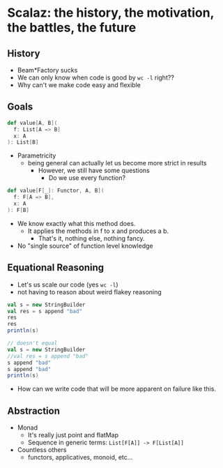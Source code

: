 # Scalaz: the history, the motivation, the battles, the future

## History

* Beam*Factory sucks
* We can only know when code is good by `wc -l` right??
* Why can't we make code easy and flexible

## Goals

```scala
def value[A, B](
  f: List[A => B]
  x: A
): List[B]
```

* Parametricity
  * being general can actually let us become more strict in results
    * However, we still have some questions
      * Do we use every function?

```scala
def value[F[_]: Functor, A, B](
  f: F[A => B],
  x: A
): F[B]
```

* We know exactly what this method does.
  * It applies the methods in f to x and produces a b.
    * That's it, nothing else, nothing fancy.
* No "single source" of function level knowledge

## Equational Reasoning

* Let's us scale our code (yes `wc -l`)
* not having to reason about weird flakey reasoning

```scala
val s = new StringBuilder
val res = s append "bad"
res
res
println(s)

// doesn't equal
val s = new StringBuilder
//val res = s append "bad"
s append "bad"
s append "bad"
println(s)
```

* How can we write code that will be more apparent on failure like this.

## Abstraction

* Monad
  * It's really just point and flatMap
  * Sequence in generic terms: `List[F[A]] -> F[List[A]]`
* Countless others
  * functors, applicatives, monoid, etc...
